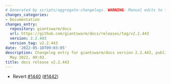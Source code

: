 ```yaml
---
# Generated by scripts/aggregate-changelogs. WARNING: Manual edits to this files will be overwritten.
changes_categories:
- Documentation
changes_entry:
  repository: giantswarm/docs
  url: https://github.com/giantswarm/docs/releases/tag/v2.2.443
  version: 2.2.443
  version_tag: v2.2.443
date: '2022-05-18T09:03:05'
description: Changelog entry for giantswarm/docs version 2.2.443, published on 18
  May 2022, 09:03.
title: docs release v2.2.443
---
```


- Revert [#1440](https://github.com/giantswarm/docs/pull/1440) ([#1442](https://github.com/giantswarm/docs/pull/1442))
